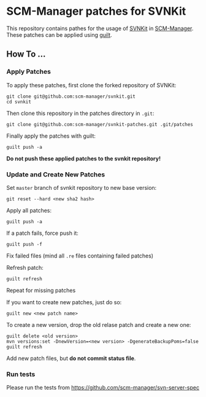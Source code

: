 # SCM-Manager patches for SVNKit


This repository contains pathes for the usage of
[SVNKit](http://svnkit.com/) in [SCM-Manager](https://scm-manager.org/).
These patches can be applied using [guilt](https://github.com/jeffpc/guilt).

## How To ...

### Apply Patches

To apply these patches, first clone the forked repository of SVNKit:

```
git clone git@github.com:scm-manager/svnkit.git
cd svnkit
```

Then clone this repository in the patches directory in `.git`:

```
git clone git@github.com:scm-manager/svnkit-patches.git .git/patches
```

Finally apply the patches with guilt:

```
guilt push -a
```

__Do not push these applied patches to the svnkit repository!__

### Update and Create New Patches

Set `master` branch of svnkit repository to new base version:

```
git reset --hard <new sha2 hash>
```

Apply all patches:

```
guilt push -a
```

If a patch fails, force push it:

```
guilt push -f
```

Fix failed files (mind all `.re` files containing failed patches)

Refresh patch:

```
guilt refresh
```

Repeat for missing patches

If you want to create new patches, just do so:

```
guilt new <new patch name>
```

To create a new version, drop the old relase patch and create a new one:

```
guilt delete <old version>
mvn versions:set -DnewVersion=<new version> -DgenerateBackupPoms=false
guilt refresh
```

Add new patch files, but __do not commit status file__.

### Run tests

Please run the tests from https://github.com/scm-manager/svn-server-spec

